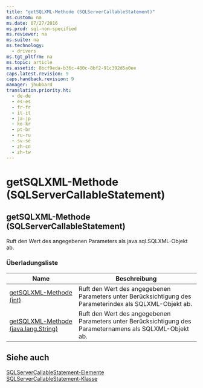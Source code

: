 ```yaml
---
title: "getSQLXML-Methode (SQLServerCallableStatement)"
ms.custom: na
ms.date: 07/27/2016
ms.prod: sql-non-specified
ms.reviewer: na
ms.suite: na
ms.technology: 
  - drivers
ms.tgt_pltfrm: na
ms.topic: article
ms.assetid: 8bcf9eda-b36c-480c-8bf2-91c392d5a0ee
caps.latest.revision: 9
caps.handback.revision: 9
manager: jhubbard
translation.priority.ht: 
  - de-de
  - es-es
  - fr-fr
  - it-it
  - ja-jp
  - ko-kr
  - pt-br
  - ru-ru
  - sv-se
  - zh-cn
  - zh-tw
---
```

# getSQLXML-Methode (SQLServerCallableStatement)
    
## getSQLXML\-Methode \(SQLServerCallableStatement\)  
 Ruft den Wert des angegebenen Parameters als java.sql.SQLXML\-Objekt ab.  
  
### Überladungsliste  
  
|Name|Beschreibung|  
|----------|------------------|  
|[getSQLXML-Methode &#40;int&#41;](../content/getSQLXML-Method--int-.md)|Ruft den Wert des angegebenen Parameters unter Berücksichtigung des Parameterindex als SQLXML\-Objekt ab.|  
|[getSQLXML-Methode &#40;java.lang.String&#41;](../content/getSQLXML-Method--java.lang.String-.md)|Ruft den Wert des angegebenen Parameters unter Berücksichtigung des Parameternamens als SQLXML\-Objekt ab.|  
  
## Siehe auch  
 [SQLServerCallableStatement-Elemente](../content/SQLServerCallableStatement-Members.md)   
 [SQLServerCallableStatement-Klasse](../content/SQLServerCallableStatement-Class.md)  
  
  